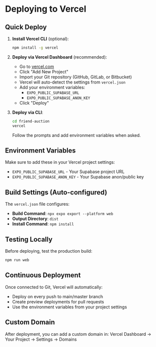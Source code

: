 # Deploying to Vercel

## Quick Deploy

1. **Install Vercel CLI** (optional):
   ```bash
   npm install -g vercel
   ```

2. **Deploy via Vercel Dashboard** (recommended):
   - Go to [vercel.com](https://vercel.com)
   - Click "Add New Project"
   - Import your Git repository (GitHub, GitLab, or Bitbucket)
   - Vercel will auto-detect the settings from `vercel.json`
   - Add your environment variables:
     - `EXPO_PUBLIC_SUPABASE_URL`
     - `EXPO_PUBLIC_SUPABASE_ANON_KEY`
   - Click "Deploy"

3. **Deploy via CLI**:
   ```bash
   cd friend-auction
   vercel
   ```
   
   Follow the prompts and add environment variables when asked.

## Environment Variables

Make sure to add these in your Vercel project settings:

- `EXPO_PUBLIC_SUPABASE_URL` - Your Supabase project URL
- `EXPO_PUBLIC_SUPABASE_ANON_KEY` - Your Supabase anon/public key

## Build Settings (Auto-configured)

The `vercel.json` file configures:
- **Build Command**: `npx expo export --platform web`
- **Output Directory**: `dist`
- **Install Command**: `npm install`

## Testing Locally

Before deploying, test the production build:

```bash
npm run web
```

## Continuous Deployment

Once connected to Git, Vercel will automatically:
- Deploy on every push to main/master branch
- Create preview deployments for pull requests
- Use the environment variables from your project settings

## Custom Domain

After deployment, you can add a custom domain in:
Vercel Dashboard → Your Project → Settings → Domains
